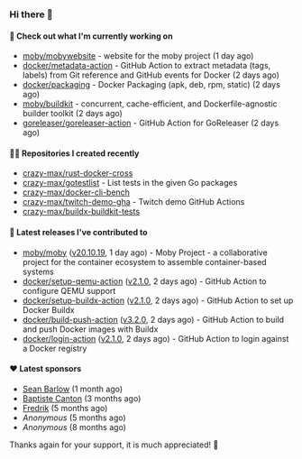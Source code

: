 ### Hi there 👋

#### 👷 Check out what I'm currently working on

- [moby/mobywebsite](https://github.com/moby/mobywebsite) - website for the moby project (1 day ago)
- [docker/metadata-action](https://github.com/docker/metadata-action) - GitHub Action to extract metadata (tags, labels) from Git reference and GitHub events for Docker (2 days ago)
- [docker/packaging](https://github.com/docker/packaging) - Docker Packaging (apk, deb, rpm, static) (2 days ago)
- [moby/buildkit](https://github.com/moby/buildkit) - concurrent, cache-efficient, and Dockerfile-agnostic builder toolkit (2 days ago)
- [goreleaser/goreleaser-action](https://github.com/goreleaser/goreleaser-action) - GitHub Action for GoReleaser (2 days ago)

#### 👨‍💻 Repositories I created recently

- [crazy-max/rust-docker-cross](https://github.com/crazy-max/rust-docker-cross)
- [crazy-max/gotestlist](https://github.com/crazy-max/gotestlist) - List tests in the given Go packages
- [crazy-max/docker-cli-bench](https://github.com/crazy-max/docker-cli-bench)
- [crazy-max/twitch-demo-gha](https://github.com/crazy-max/twitch-demo-gha) - Twitch demo GitHub Actions
- [crazy-max/buildx-buildkit-tests](https://github.com/crazy-max/buildx-buildkit-tests)

#### 🚀 Latest releases I've contributed to

- [moby/moby](https://github.com/moby/moby) ([v20.10.19](https://github.com/moby/moby/releases/tag/v20.10.19), 1 day ago) - Moby Project - a collaborative project for the container ecosystem to assemble container-based systems
- [docker/setup-qemu-action](https://github.com/docker/setup-qemu-action) ([v2.1.0](https://github.com/docker/setup-qemu-action/releases/tag/v2.1.0), 2 days ago) - GitHub Action to configure QEMU support
- [docker/setup-buildx-action](https://github.com/docker/setup-buildx-action) ([v2.1.0](https://github.com/docker/setup-buildx-action/releases/tag/v2.1.0), 2 days ago) - GitHub Action to set up Docker Buildx
- [docker/build-push-action](https://github.com/docker/build-push-action) ([v3.2.0](https://github.com/docker/build-push-action/releases/tag/v3.2.0), 2 days ago) - GitHub Action to build and push Docker images with Buildx
- [docker/login-action](https://github.com/docker/login-action) ([v2.1.0](https://github.com/docker/login-action/releases/tag/v2.1.0), 2 days ago) - GitHub Action to login against a Docker registry

#### ❤️ Latest sponsors
- [Sean Barlow](https://github.com/woolrab6) (1 month ago)
- [Baptiste Canton](https://github.com/batmac) (3 months ago)
- [Fredrik](https://github.com/fredrikscode) (5 months ago)
- _Anonymous_ (5 months ago)
- _Anonymous_ (8 months ago)

Thanks again for your support, it is much appreciated! 🙏
